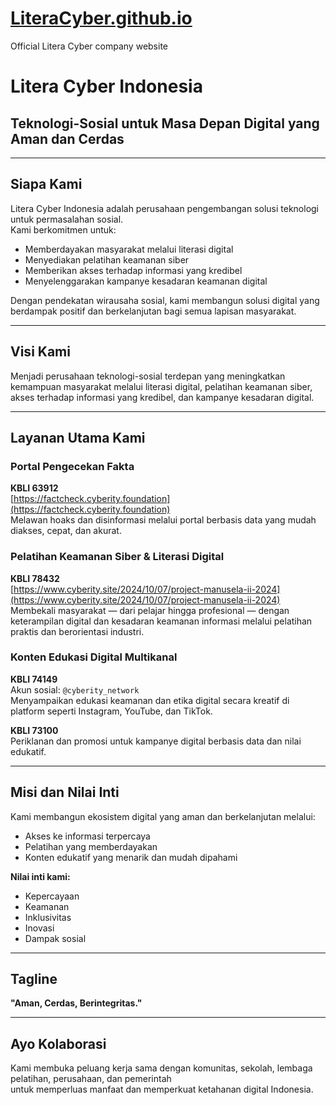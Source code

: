 # [LiteraCyber.github.io](https://literacyber.github.io/)
Official Litera Cyber company website

# Litera Cyber Indonesia  
## Teknologi-Sosial untuk Masa Depan Digital yang Aman dan Cerdas

---

## Siapa Kami

Litera Cyber Indonesia adalah perusahaan pengembangan solusi teknologi untuk permasalahan sosial.  
Kami berkomitmen untuk:

- Memberdayakan masyarakat melalui literasi digital  
- Menyediakan pelatihan keamanan siber  
- Memberikan akses terhadap informasi yang kredibel  
- Menyelenggarakan kampanye kesadaran keamanan digital  

Dengan pendekatan wirausaha sosial, kami membangun solusi digital yang berdampak positif dan berkelanjutan bagi semua lapisan masyarakat.

---

## Visi Kami

Menjadi perusahaan teknologi-sosial terdepan yang meningkatkan kemampuan masyarakat melalui literasi digital, pelatihan keamanan siber, akses terhadap informasi yang kredibel, dan kampanye kesadaran digital.

---

## Layanan Utama Kami

### Portal Pengecekan Fakta  
**KBLI 63912**  
[https://factcheck.cyberity.foundation](https://factcheck.cyberity.foundation)  
Melawan hoaks dan disinformasi melalui portal berbasis data yang mudah diakses, cepat, dan akurat.

### Pelatihan Keamanan Siber & Literasi Digital  
**KBLI 78432**  
[https://www.cyberity.site/2024/10/07/project-manusela-ii-2024](https://www.cyberity.site/2024/10/07/project-manusela-ii-2024)  
Membekali masyarakat — dari pelajar hingga profesional — dengan keterampilan digital dan kesadaran keamanan informasi melalui pelatihan praktis dan berorientasi industri.

### Konten Edukasi Digital Multikanal  
**KBLI 74149**  
Akun sosial: `@cyberity_network`  
Menyampaikan edukasi keamanan dan etika digital secara kreatif di platform seperti Instagram, YouTube, dan TikTok.

**KBLI 73100**  
Periklanan dan promosi untuk kampanye digital berbasis data dan nilai edukatif.

---

## Misi dan Nilai Inti

Kami membangun ekosistem digital yang aman dan berkelanjutan melalui:

- Akses ke informasi terpercaya  
- Pelatihan yang memberdayakan  
- Konten edukatif yang menarik dan mudah dipahami  

**Nilai inti kami:**  
- Kepercayaan  
- Keamanan  
- Inklusivitas  
- Inovasi  
- Dampak sosial  

---

## Tagline

**"Aman, Cerdas, Berintegritas."**

---

## Ayo Kolaborasi

Kami membuka peluang kerja sama dengan komunitas, sekolah, lembaga pelatihan, perusahaan, dan pemerintah  
untuk memperluas manfaat dan memperkuat ketahanan digital Indonesia.

